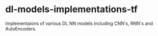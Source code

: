 # dl-models-implementations-tf
Implementaions of various DL NN models including CNN's, RNN's and AutoEncoders.

